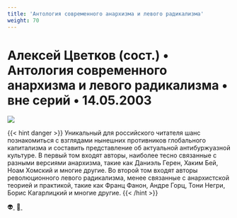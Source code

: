 ```yaml
---
title: 'Антология современного анархизма и левого радикализма'
weight: 70
---
```


# Алексей Цветков (сост.) • **Антология современного анархизма и левого радикализма** • вне серий • 14.05.2003

![](/img/anarh.gif)

{{< hint danger >}}
Уникальный для российского читателя шанс познакомиться с взглядами нынешних противников глобального капитализма и составить представление об актуальной антибуржуазной культуре. В первый том входят авторы, наиболее тесно связанные с разными версиями анархизма, такие как Даниэль Герен, Хаким Бей, Ноам Хомский и многие другие. Во второй том входят авторы революционного левого радикализма, менее связанные с анархистской теорией и практикой, такие как Франц Фанон, Андре Горц, Тони Негри, Борис Кагарлицкий и многие другие.
{{< /hint >}}

👽[ ](http://flibusta.is/b/168129) 👻[ ](http://flibusta.is/b/203006)